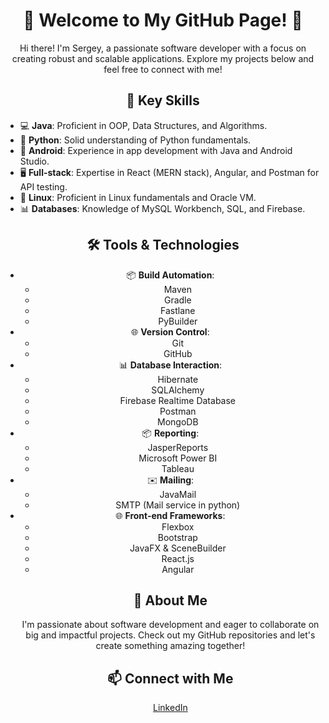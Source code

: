 <!-- Header -->
<h1 align="center">👋 Welcome to My GitHub Page! 🚀</h1>

<!-- Introduction -->
<p align="center">
  Hi there! I'm Sergey, a passionate software developer with a focus on creating robust and scalable applications. 
  Explore my projects below and feel free to connect with me!
</p>

<!-- Skills Section -->
<h2 align="center">🔧 Key Skills</h2>

<!-- Skills List -->
<ul>
  <li>💻 <strong>Java</strong>: Proficient in OOP, Data Structures, and Algorithms.</li>
  <li>🐍 <strong>Python</strong>: Solid understanding of Python fundamentals.</li>
  <li>📱  <strong>Android</strong>: Experience in app development with Java and Android Studio.</li>
  <li>🖥️ <strong>Full-stack</strong>: Expertise in React (MERN stack), Angular, and Postman for API testing.</li>
  <li>🐧 <strong>Linux</strong>: Proficient in Linux fundamentals and Oracle VM.</li>
  <li>📊 <strong>Databases</strong>: Knowledge of MySQL Workbench, SQL, and Firebase.</li>
</ul>

<!-- Tools & Technologies Section -->
<h2 align="center">🛠️ Tools & Technologies</h2>

<!-- Technologies List -->
<ul align="center">
   <li>📦 <strong>Build Automation</strong>:
    <ul>
      <li>Maven</li>
      <li>Gradle</li>
      <li>Fastlane</li>
      <li>PyBuilder</li>
    </ul>
  </li>

  
  <li>🌐 <strong>Version Control</strong>:
    <ul>
      <li>Git</li>
      <li>GitHub</li>
    </ul>
  </li>

  
  <li>📊 <strong>Database Interaction</strong>:
    <ul>
      <li>Hibernate</li>
      <li>SQLAlchemy</li>
      <li>Firebase Realtime Database</li>
      <li>Postman</li>
      <li>MongoDB</li>
    </ul>
  </li>

  
  <li>📦 <strong>Reporting</strong>:
    <ul>
      <li>JasperReports</li>
      <li>Microsoft Power BI</li>
      <li>Tableau</li>
    </ul>
  </li>

  
  <li>✉️ <strong>Mailing</strong>:
    <ul>
      <li>JavaMail</li>
      <li>SMTP (Mail service in python)</li>
    </ul>
  </li>

  
  <li>🌐 <strong>Front-end Frameworks</strong>:
    <ul>
      <li>Flexbox</li>
      <li>Bootstrap</li>
      <li>JavaFX & SceneBuilder</li>
      <li>React.js</li>
      <li>Angular</li>
    </ul>
  </li>

<!-- About Me Section -->
<h2 align="center">🌟 About Me</h2>

<!-- About Me Text -->
<p align="center">
  I'm passionate about software development and eager to collaborate on big and impactful projects. 
  Check out my GitHub repositories and let's create something amazing together!
</p>

<!-- Contact Section -->
<h2 align="center">📫 Connect with Me</h2>

<!-- Social Media Links -->
<p align="center">
  <a href="https://www.linkedin.com/in/sergey-morozov-26043a240/">LinkedIn</a>
</p>

